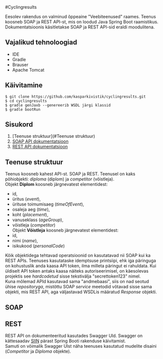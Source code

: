 #Cyclingresults

Eesolev rakendus on valminud õppeaine "Veebiteenused" raames. Teenus koosneb SOAP ja REST API-st,
mis on loodud Java Spring Boot raamistikus. Dokumentatsioonis käsitletakse SOAP ja REST API-sid eraldi moodulitena.

## Vajalikud tehnoloogiad

- IDE
- Gradle
- Brauser
- Apache Tomcat

## Käivitamine

```
$ git clone https://github.com/kasparkivistik/cyclingresults.git
$ cd cyclingresults
$ gradle genJaxb --genereerib WSDL järgi klassid
$ gradle bootRun
```

## Sisukord

1. [Teenuse struktuur](#Teenuse struktuur)
2. [SOAP API dokumentatsioon](#SOAP)
3. [REST API dokumentatsioon](#REST)

## Teenuse struktuur

Teenus koosneb kahest API-st. SOAP ja REST.
Teenusel on kaks põhiobjekti: _diploma_ (diplom) ja _competitor_ (võistleja).  
Objekt **Diplom** koosneb järgnevatest elementidest:  
- id,
- üritus (_event_),
- ürituse toimumisaeg (_timeOfEvent_),
- osaleja aeg (_time_),
- koht (_placement_),
- vanuseklass (_ageGroup_),
- võistleja (_competitor_)\
Objekt **Võistleja** koosneb järgnevatest elementidest:  
- id,
- nimi (_name_),
- isikukood (_personalCode_)

Kõik objektidega tehtavad operatsioonid on kasutatavad nii SOAP kui ka REST APIs. Teenuses kasutataske idemptsuse printsiipi, ehk iga päringuga on kohustuslik anda kaasa API token, ilma milleta päringut ei rahuldata.
Kui üldiselt API token antaks kaasa näiteks autoriseerimisel, on käesolevas projektis see _hardcodetud_ sisse tekstivälja "secrettoken123" nimel.
\
Kuna mõlemad APId kasutavad sama "andmebaasi", siis on nad seotud ühise _repositoryga_, mistõttu SOAP _service_ meetodid võtavad sisse sama objekti, mis REST API, aga väljastavad WSDLis määratud _Response_ objekti.
## SOAP



## REST

REST API on dokumenteeritud kasutades Swagger UId.
Swagger on kättesaadav [SIIN](http://localhost:8080/swagger-ui.html) pärast Spring Booti rakenduse käivitamist.\
Samuti on võimalik Swagger UIst näha teenuses kasutatud mudelite disaini (_Competitor_ ja _Diploma_ objekte).
